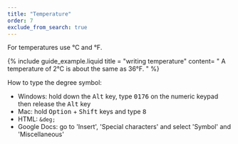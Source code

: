 ```yaml
---
title: "Temperature"
order: 7
exclude_from_search: true
---
```


For temperatures use °C and °F.

{% include guide_example.liquid
  title = "writing temperature"
  content= "
A temperature of 2°C is about the same as 36°F.
"
%}

How to type the degree symbol:

- Windows: hold down the <kbd>Alt</kbd> key, type <kbd>0176</kbd> on the numeric keypad then release the <kbd>Alt</kbd> key
- Mac: hold <kbd>Option</kbd> + <kbd>Shift</kbd> keys and type <kbd>8</kbd>
- HTML: `&deg;`
- Google Docs: go to 'Insert', 'Special characters' and select 'Symbol' and 'Miscellaneous'
